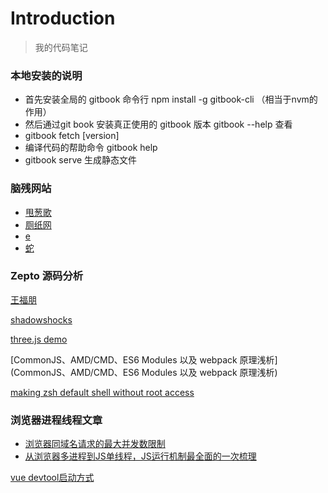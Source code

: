 # Introduction

> 我的代码笔记

### 本地安装的说明

- 首先安装全局的 gitbook 命令行 npm install -g gitbook-cli （相当于nvm的作用）
- 然后通过git book 安装真正使用的 gitbook 版本 gitbook --help 查看
- gitbook fetch [version]
- 编译代码的帮助命令 gitbook help
- gitbook serve 生成静态文件

### 脑残网站

- [甩葱歌](http://leekspin.com/)
- [厕纸网](http://papertoilet.com/)
- [e](http://muchbetterthanthis.com/)
- [蛇](http://www.staggeringbeauty.com/)

### Zepto 源码分析

[王福朋](https://www.kancloud.cn/wangfupeng/zepto-design-srouce/173680)

[shadowshocks](https://crifan.github.io/scientific_network_summary/website/server_client_mode/ss_client/client_mac.html)

[three.js demo](https://mrdoob.com/#/158/threejs_sketches)

[CommonJS、AMD/CMD、ES6 Modules 以及 webpack 原理浅析](CommonJS、AMD/CMD、ES6 Modules 以及 webpack 原理浅析)

[making zsh default shell without root access](https://unix.stackexchange.com/questions/136423/making-zsh-default-shell-without-root-access)

### 浏览器进程线程文章

- [浏览器同域名请求的最大并发数限制](https://www.cnblogs.com/sunsky303/p/8862128.html)
- [从浏览器多进程到JS单线程，JS运行机制最全面的一次梳理](https://www.cnblogs.com/cangqinglang/p/8963557.html)

[vue devtool启动方式](https://github.com/vuejs/vue-devtools/issues/190)
